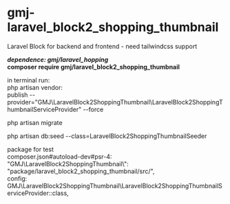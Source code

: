 # gmj-laravel_block2_shopping_thumbnail

Laravel Block for backend and frontend - need tailwindcss support

**_*dependence: gmj/laravel_hopping*_**<br/>
**composer require gmj/laravel_block2_shopping_thumbnail**

in terminal run:<br/>
php artisan vendor:<br>
publish --provider="GMJ\LaravelBlock2ShoppingThumbnail\LaravelBlock2ShoppingThumbnailServiceProvider" --force

php artisan migrate

php artisan db:seed --class=LaravelBlock2ShoppingThumbnailSeeder

package for test<br>
composer.json#autoload-dev#psr-4: "GMJ\\LaravelBlock2ShoppingThumbnail\\": "package/laravel_block2_shopping_thumbnail/src/",<br>
config: GMJ\LaravelBlock2ShoppingThumbnail\LaravelBlock2ShoppingThumbnailServiceProvider::class,
